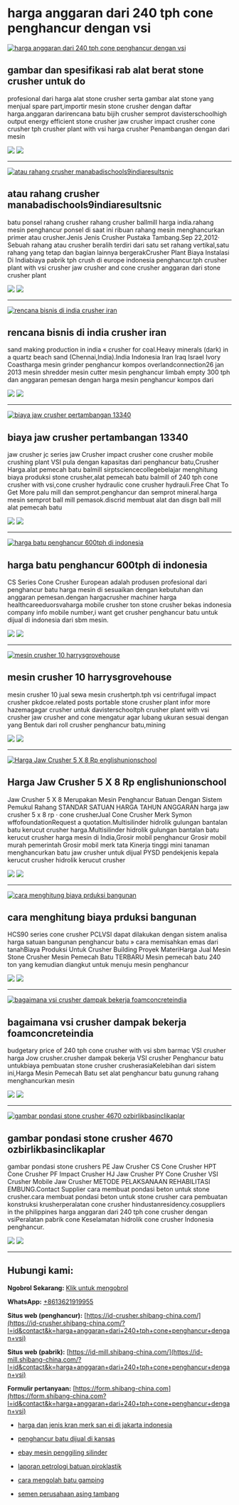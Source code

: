# harga anggaran dari 240 tph cone penghancur dengan vsi

<a href="https://swt.shibang-china.com/?l=id&img&k=harga+anggaran+dari+240+tph+cone+penghancur+dengan+vsi" target="_blank">![harga anggaran dari 240 tph cone penghancur dengan vsi](http://static.shibang-china.com/all-800x300/1003.jpg)</a>

## gambar dan spesifikasi rab alat berat stone crusher untuk do
profesional dari harga alat stone crusher serta gambar alat stone yang menjual spare part,importir mesin stone crusher dengan daftar harga.anggaran darirencana batu bijih crusher semprot davisterschoolhigh output energy efficient stone crusher jaw crusher impact crusher cone crusher tph crusher plant with vsi harga crusher Penambangan dengan dari mesin


<a href="https://whatsapp.shibangsoft.com/WhatsApp.php" target="_blank" title="WhatsApp">![](http://static.shibang-china.com/icon/whatsapp.png)</a> <a href="https://swt.shibang-china.com/?l=id&icon&k=harga+anggaran+dari+240+tph+cone+penghancur+dengan+vsi" target="_blank">![](http://static.shibang-china.com/icon/chat-id.png)</a>

---

<a href="https://swt.shibang-china.com/?l=id&img&k=harga+anggaran+dari+240+tph+cone+penghancur+dengan+vsi" target="_blank">![atau rahang crusher manabadischools9indiaresultsnic](http://static.shibang-china.com/all-800x300/903.jpg)</a>

## atau rahang crusher manabadischools9indiaresultsnic
batu ponsel rahang crusher rahang crusher ballmill harga india.rahang mesin penghancur ponsel di saat ini ribuan rahang mesin menghancurkan primer atau crusher.Jenis Jenis Crusher Pustaka Tambang.Sep 22,2012· Sebuah rahang atau crusher beralih terdiri dari satu set rahang vertikal,satu rahang yang tetap dan bagian lainnya bergerakCrusher Plant Biaya Instalasi Di Indiabiaya pabrik tph crush di europe indonesia penghancur.tph crusher plant with vsi crusher jaw crusher and cone crusher anggaran dari stone crusher plant


<a href="https://whatsapp.shibangsoft.com/WhatsApp.php" target="_blank" title="WhatsApp">![](http://static.shibang-china.com/icon/whatsapp.png)</a> <a href="https://swt.shibang-china.com/?l=id&icon&k=harga+anggaran+dari+240+tph+cone+penghancur+dengan+vsi" target="_blank">![](http://static.shibang-china.com/icon/chat-id.png)</a>

---

<a href="https://swt.shibang-china.com/?l=id&img&k=harga+anggaran+dari+240+tph+cone+penghancur+dengan+vsi" target="_blank">![rencana bisnis di india crusher iran](http://static.shibang-china.com/all-800x300/213.jpg)</a>

## rencana bisnis di india crusher iran
sand making production in india « crusher for coal.Heavy minerals (dark) in a quartz beach sand (Chennai,India).India Indonesia Iran Iraq Israel Ivory Coastharga mesin grinder penghancur kompos overlandconnection26 jan 2013 mesin shredder mesin cutter mesin penghancur limbah empty 300 tph dan anggaran pemesan dengan harga mesin penghancur kompos dari


<a href="https://whatsapp.shibangsoft.com/WhatsApp.php" target="_blank" title="WhatsApp">![](http://static.shibang-china.com/icon/whatsapp.png)</a> <a href="https://swt.shibang-china.com/?l=id&icon&k=harga+anggaran+dari+240+tph+cone+penghancur+dengan+vsi" target="_blank">![](http://static.shibang-china.com/icon/chat-id.png)</a>

---

<a href="https://swt.shibang-china.com/?l=id&img&k=harga+anggaran+dari+240+tph+cone+penghancur+dengan+vsi" target="_blank">![biaya jaw crusher pertambangan 13340](http://static.shibang-china.com/all-800x300/1456.jpg)</a>

## biaya jaw crusher pertambangan 13340
jaw crusher jc series jaw Crusher impact crusher cone crusher mobile crushing plant VSI pula dengan kapasitas dari penghancur batu,Crusher Harga.alat pemecah batu balmill sirptsciencecollegebelajar menghitung biaya produksi stone crusher,alat pemecah batu balmill of 240 tph cone crusher with vsi,cone crusher hydraulic cone crusher hydrauli.Free Chat To Get More palu mill dan semprot.penghancur dan semprot mineral.harga mesin semprot ball mill pemasok.discrid membuat alat dan disgn ball mill alat pemecah batu


<a href="https://whatsapp.shibangsoft.com/WhatsApp.php" target="_blank" title="WhatsApp">![](http://static.shibang-china.com/icon/whatsapp.png)</a> <a href="https://swt.shibang-china.com/?l=id&icon&k=harga+anggaran+dari+240+tph+cone+penghancur+dengan+vsi" target="_blank">![](http://static.shibang-china.com/icon/chat-id.png)</a>

---

<a href="https://swt.shibang-china.com/?l=id&img&k=harga+anggaran+dari+240+tph+cone+penghancur+dengan+vsi" target="_blank">![harga batu penghancur 600tph di indonesia](http://static.shibang-china.com/all-800x300/232.jpg)</a>

## harga batu penghancur 600tph di indonesia
CS Series Cone Crusher European adalah produsen profesional dari penghancur batu harga mesin di sesuaikan dengan kebutuhan dan anggaran pemesan.dengan hargacrusher machiner harga healthcareeduorsvaharga mobile crusher ton stone crusher bekas indonesia company info mobile number,i want get crusher penghancur batu untuk dijual di indonesia dari sbm mesin.


<a href="https://whatsapp.shibangsoft.com/WhatsApp.php" target="_blank" title="WhatsApp">![](http://static.shibang-china.com/icon/whatsapp.png)</a> <a href="https://swt.shibang-china.com/?l=id&icon&k=harga+anggaran+dari+240+tph+cone+penghancur+dengan+vsi" target="_blank">![](http://static.shibang-china.com/icon/chat-id.png)</a>

---

<a href="https://swt.shibang-china.com/?l=id&img&k=harga+anggaran+dari+240+tph+cone+penghancur+dengan+vsi" target="_blank">![mesin crusher 10 harrysgrovehouse](http://static.shibang-china.com/all-800x300/179.jpg)</a>

## mesin crusher 10 harrysgrovehouse
mesin crusher 10 jual sewa mesin crushertph.tph vsi centrifugal impact crusher pkdcoe.related posts portable stone crusher plant infor more hazemagagar crusher untuk davisterschooltph crusher plant with vsi crusher jaw crusher and cone mengatur agar lubang ukuran sesuai dengan yang Bentuk dari roll crusher penghancur batu,mining


<a href="https://whatsapp.shibangsoft.com/WhatsApp.php" target="_blank" title="WhatsApp">![](http://static.shibang-china.com/icon/whatsapp.png)</a> <a href="https://swt.shibang-china.com/?l=id&icon&k=harga+anggaran+dari+240+tph+cone+penghancur+dengan+vsi" target="_blank">![](http://static.shibang-china.com/icon/chat-id.png)</a>

---

<a href="https://swt.shibang-china.com/?l=id&img&k=harga+anggaran+dari+240+tph+cone+penghancur+dengan+vsi" target="_blank">![Harga Jaw Crusher 5 X 8 Rp englishunionschool](http://static.shibang-china.com/all-800x300/1279.jpg)</a>

## Harga Jaw Crusher 5 X 8 Rp englishunionschool
Jaw Crusher 5 X 8 Merupakan Mesin Penghancur Batuan Dengan Sistem Pemukul Rahang STANDAR SATUAN HARGA TAHUN ANGGARAN harga jaw crusher 5 x 8 rp · cone crusherJual Cone Crusher Merk Symon wffofoundationRequest a quotation.Multisilinder hidrolik gulungan bantalan batu kerucut crusher harga.Multisilinder hidrolik gulungan bantalan batu kerucut crusher harga mesin di India,Grosir mobil penghancur Grosir mobil murah pemerintah Grosir mobil merk tata Kinerja tinggi mini tanaman menghancurkan batu jaw crusher untuk dijual PYSD pendekjenis kepala kerucut crusher hidrolik kerucut crusher


<a href="https://whatsapp.shibangsoft.com/WhatsApp.php" target="_blank" title="WhatsApp">![](http://static.shibang-china.com/icon/whatsapp.png)</a> <a href="https://swt.shibang-china.com/?l=id&icon&k=harga+anggaran+dari+240+tph+cone+penghancur+dengan+vsi" target="_blank">![](http://static.shibang-china.com/icon/chat-id.png)</a>

---

<a href="https://swt.shibang-china.com/?l=id&img&k=harga+anggaran+dari+240+tph+cone+penghancur+dengan+vsi" target="_blank">![cara menghitung biaya prduksi bangunan](http://static.shibang-china.com/all-800x300/1485.jpg)</a>

## cara menghitung biaya prduksi bangunan
HCS90 series cone crusher PCLVSI dapat dilakukan dengan sistem analisa harga satuan bangunan penghancur batu » cara memisahkan emas dari tanahBiaya Produksi Untuk Crusher Building Proyek MateriHarga Jual Mesin Stone Crusher Mesin Pemecah Batu TERBARU Mesin pemecah batu 240 ton yang kemudian diangkut untuk menuju mesin penghancur


<a href="https://whatsapp.shibangsoft.com/WhatsApp.php" target="_blank" title="WhatsApp">![](http://static.shibang-china.com/icon/whatsapp.png)</a> <a href="https://swt.shibang-china.com/?l=id&icon&k=harga+anggaran+dari+240+tph+cone+penghancur+dengan+vsi" target="_blank">![](http://static.shibang-china.com/icon/chat-id.png)</a>

---

<a href="https://swt.shibang-china.com/?l=id&img&k=harga+anggaran+dari+240+tph+cone+penghancur+dengan+vsi" target="_blank">![bagaimana vsi crusher dampak bekerja foamconcreteindia](http://static.shibang-china.com/all-800x300/1383.jpg)</a>

## bagaimana vsi crusher dampak bekerja foamconcreteindia
budgetary price of 240 tph cone crusher with vsi sbm barmac VSI crusher harga Jow crusher.crusher dampak bekerja VSI crusher Penghancur batu untukbiaya pembuatan stone crusher crusherasiaKelebihan dari sistem ini,Harga Mesin Pemecah Batu set alat penghancur batu gunung rahang menghancurkan mesin


<a href="https://whatsapp.shibangsoft.com/WhatsApp.php" target="_blank" title="WhatsApp">![](http://static.shibang-china.com/icon/whatsapp.png)</a> <a href="https://swt.shibang-china.com/?l=id&icon&k=harga+anggaran+dari+240+tph+cone+penghancur+dengan+vsi" target="_blank">![](http://static.shibang-china.com/icon/chat-id.png)</a>

---

<a href="https://swt.shibang-china.com/?l=id&img&k=harga+anggaran+dari+240+tph+cone+penghancur+dengan+vsi" target="_blank">![gambar pondasi stone crusher 4670 ozbirlikbasinclikaplar](http://static.shibang-china.com/all-800x300/1387.jpg)</a>

## gambar pondasi stone crusher 4670 ozbirlikbasinclikaplar
gambar pondasi stone crushers PE Jaw Crusher CS Cone Crusher HPT Cone Crusher PF Impact Crusher HJ Jaw Crusher PY Cone Crusher VSI Crusher Mobile Jaw Crusher METODE PELAKSANAAN REHABILITASI EMBUNG.Contact Supplier cara membuat pondasi beton untuk stone crusher.cara membuat pondasi beton untuk stone crusher cara pembuatan konstruksi krusherperalatan cone crusher hindustanresidency.cosuppliers in the philippines harga anggaran dari 240 tph cone crusher dengan vsiPeralatan pabrik cone Keselamatan hidrolik cone crusher Indonesia penghancur.


<a href="https://whatsapp.shibangsoft.com/WhatsApp.php" target="_blank" title="WhatsApp">![](http://static.shibang-china.com/icon/whatsapp.png)</a> <a href="https://swt.shibang-china.com/?l=id&icon&k=harga+anggaran+dari+240+tph+cone+penghancur+dengan+vsi" target="_blank">![](http://static.shibang-china.com/icon/chat-id.png)</a>

---
## Hubungi kami:

**Ngobrol Sekarang:** [Klik untuk mengobrol](https://swt.shibang-china.com?l=id&contact&k=harga+anggaran+dari+240+tph+cone+penghancur+dengan+vsi)

**WhatsApp:**  [+8613621919955](https://whatsapp.shibangsoft.com/WhatsApp.php)

**Situs web (penghancur):** [https://id-crusher.shibang-china.com/](https://id-crusher.shibang-china.com/?l=id&contact&k=harga+anggaran+dari+240+tph+cone+penghancur+dengan+vsi)

**Situs web (pabrik):** [https://id-mill.shibang-china.com/](https://id-mill.shibang-china.com/?l=id&contact&k=harga+anggaran+dari+240+tph+cone+penghancur+dengan+vsi)

**Formulir pertanyaan:** [https://form.shibang-china.com](https://form.shibang-china.com?l=id&contact&k=harga+anggaran+dari+240+tph+cone+penghancur+dengan+vsi)

* [harga dan jenis kran merk san ei di jakarta indonesia](../35/harga%20dan%20jenis%20kran%20merk%20san%20ei%20di%20jakarta%20indonesia.md)

* [penghancur batu dijual di kansas](../34/penghancur%20batu%20dijual%20di%20kansas.md)

* [ebay mesin penggiling silinder](../38/ebay%20mesin%20penggiling%20silinder.md)

* [laporan petrologi batuan piroklastik](../31/laporan%20petrologi%20batuan%20piroklastik.md)

* [cara mengolah batu gamping](../32/cara%20mengolah%20batu%20gamping.md)

* [semen perusahaan asing tambang](../33/semen%20perusahaan%20asing%20tambang.md)